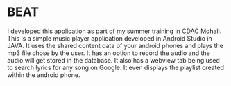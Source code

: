 # BEAT
I developed this application as part of my summer training in CDAC Mohali.
This is a simple music player application developed in Android Studio in JAVA.
It uses the shared content data of your android phones and plays the mp3 file chose by the user.
It has an option to record the audio and the audio will get stored in the database.
It also has a webview tab being used to search lyrics for any song on Google.
It even displays the playlist created within the android phone.

